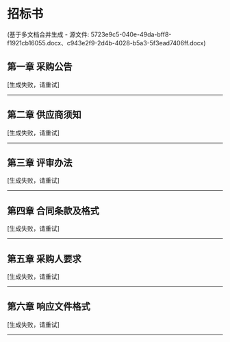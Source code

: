 # 招标书

(基于多文档合并生成 - 源文件: 5723e9c5-040e-49da-bff8-f1921cb16055.docx、c943e2f9-2d4b-4028-b5a3-5f3ead7406ff.docx)

## 第一章 采购公告

[生成失败，请重试]

---

## 第二章 供应商须知

[生成失败，请重试]

---

## 第三章 评审办法

[生成失败，请重试]

---

## 第四章 合同条款及格式

[生成失败，请重试]

---

## 第五章 采购人要求

[生成失败，请重试]

---

## 第六章 响应文件格式

[生成失败，请重试]

---

